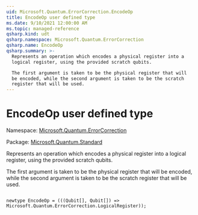 ```yaml
---
uid: Microsoft.Quantum.ErrorCorrection.EncodeOp
title: EncodeOp user defined type
ms.date: 9/10/2021 12:00:00 AM
ms.topic: managed-reference
qsharp.kind: udt
qsharp.namespace: Microsoft.Quantum.ErrorCorrection
qsharp.name: EncodeOp
qsharp.summary: >-
  Represents an operation which encodes a physical register into a
  logical register, using the provided scratch qubits.

  The first argument is taken to be the physical register that will
  be encoded, while the second argument is taken to be the scratch
  register that will be used.
---
```


# EncodeOp user defined type

Namespace: [Microsoft.Quantum.ErrorCorrection](xref:Microsoft.Quantum.ErrorCorrection)

Package: [Microsoft.Quantum.Standard](https://nuget.org/packages/Microsoft.Quantum.Standard)


Represents an operation which encodes a physical register into alogical register, using the provided scratch qubits.The first argument is taken to be the physical register that willbe encoded, while the second argument is taken to be the scratchregister that will be used.

```qsharp

newtype EncodeOp = (((Qubit[], Qubit[]) => Microsoft.Quantum.ErrorCorrection.LogicalRegister));
```

